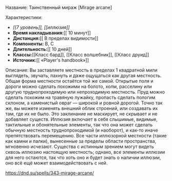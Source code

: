 Название: Таинственный мираж \[Mirage arcane] 

Характеристики:
- *[[7 уровень]], [[иллюзия]]*
- **Время накладывания:**[[ 10 минут]]
- **Дистанция:**[[ В пределах видимости]]
- **Компоненты:** В, С
- **Длительность:**[[ 10 дней]]
- **Классы:**[[Класс  бард]], [[Класс волшебник]], [[Класс друид]]
- **Источник:**[[ «Player's handbook»]]

Описание:
Вы заставляете местность в пределах 1 квадратной мили выглядеть, звучать, пахнуть и даже ощущаться как другая местность. Общая форма местности остаётся той же самой. Открытые поля и дороги можно сделать похожими на болото, холм, расселину или другую труднопроходимую или непроходимую местность. Пруд можно сделать похожим на травяную лужайку, пропасть сделать пологим склоном, а каменистый овраг — широкой и ровной дорогой.
Точно так же, вы можете изменять внешний облик строений, или создавать их там, где их не было. Это заклинание не маскирует, не скрывает и не добавляет существ.
Иллюзия включает в себя слышимые, видимые, тактильные и обонятельные элементы, так что она может сделать обычную местность труднопроходимой (и наоборот), и как-то иначе препятствовать перемещению. Все части иллюзорной местности (такие как камни и палки), вынесенные за пределы области пространства, мгновенно исчезают.
Существа с истинным зрением могут видеть сквозь иллюзию настоящую местность; однако, все элементы иллюзии для него остаются, так что хоть оно и будет знать о наличии иллюзии, оно всё ещё может взаимодействовать с ней.

https://dnd.su/spells/343-mirage-arcane/
